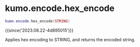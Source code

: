# kumo.encode.hex_encode

```lua
kumo.encode.hex_encode(STRING)
```

{{since('2023.08.22-4d895015')}}

Applies hex encoding to STRING, and returns the encoded string.
